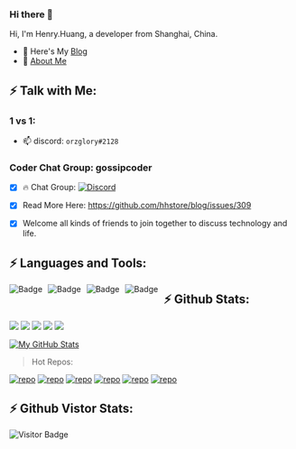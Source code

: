 ### Hi there 👋

<!--
**hhstore/hhstore** is a ✨ _special_ ✨ repository because its `README.md` (this file) appears on your GitHub profile.

Here are some ideas to get you started:

- 🔭 I’m currently working on ...
- 🌱 I’m currently learning ...
- 👯 I’m looking to collaborate on ...
- 🤔 I’m looking for help with ...
- 💬 Ask me about ...
- 📫 How to reach me: ...
- 😄 Pronouns: ...
- ⚡ Fun fact: ...
-->




Hi, I'm Henry.Huang, a developer from Shanghai, China.

- 🌱 Here's My [Blog](https://github.com/hhstore/blog/issues)
- 💬 [About Me](https://about.me/henryhuang)



## ⚡ Talk with Me: 

### 1 vs 1: 


- 📫 discord: `orzglory#2128`


### Coder Chat Group: gossipcoder

- [x] 🔥  Chat Group: [![Discord](https://img.shields.io/badge/discord-%237289DA.svg?style=for-the-badge&logo=discord&logoColor=white)](https://discord.gg/MnDA9pfWAW)

- [x] Read More Here: https://github.com/hhstore/blog/issues/309
- [x] Welcome all kinds of friends to join together to discuss technology and life.


## ⚡ Languages and Tools:


<img alt="Badge" style="float: left; margin-right: 10px;" src="https://img.shields.io/badge/go-%2300ADD8.svg?&style=for-the-badge&logo=go&logoColor=white"/>  <img alt="Badge" style="float: left; margin-right: 10px;" src="https://img.shields.io/badge/python%20-%2314354C.svg?&style=for-the-badge&logo=python&logoColor=white"/>    <img alt="Badge" style="float: left; margin-right: 10px;"  src="https://img.shields.io/badge/dart-%230175C2.svg?&style=for-the-badge&logo=dart&logoColor=white"/>    <img alt="Badge" style="float: left; margin-right: 10px;"  src ="https://img.shields.io/badge/Flutter-%2302569B.svg?&style=for-the-badge&logo=flutter&logoColor=white"/>    


## ⚡ Github Stats:


![](https://github-profile-summary-cards.vercel.app/api/cards/profile-details?username=hhstore&theme=vue)
![](https://github-profile-summary-cards.vercel.app/api/cards/repos-per-language?username=hhstore&theme=vue)
![](https://github-profile-summary-cards.vercel.app/api/cards/most-commit-language?username=hhstore&theme=vue)
![](https://github-profile-summary-cards.vercel.app/api/cards/stats?username=hhstore&theme=vue)
![](https://github-profile-summary-cards.vercel.app/api/cards/productive-time?username=hhstore&theme=vue)

[![My GitHub Stats](https://github-readme-stats.vercel.app/api/?username=hhstore&count_private=true&theme=onedark&showicons=true)]()

> Hot Repos:

[![repo](https://github-readme-stats.vercel.app/api/pin/?username=better-go&repo=pkg&show_owner=true&theme=vue)](https://github.com/better-go/pkg)
[![repo](https://github-readme-stats.vercel.app/api/pin/?username=better-dart&repo=pkg&show_owner=true&theme=vue)](https://github.com/better-dart/pkg)
[![repo](https://github-readme-stats.vercel.app/api/pin/?username=better-dart&repo=toolbox&show_owner=true&theme=vue)](https://github.com/better-dart/toolbox)
[![repo](https://github-readme-stats.vercel.app/api/pin/?username=hhstore&repo=issuer&show_owner=true&theme=vue)](https://github.com/hhstore/issuer)
[![repo](https://github-readme-stats.vercel.app/api/pin/?username=hhstore&repo=annotated-py-projects&show_owner=true&theme=vue)](
https://github.com/hhstore/annotated-py-projects)
[![repo](https://github-readme-stats.vercel.app/api/pin/?username=better-go&repo=cookiecutter-go&show_owner=true&theme=vue)](https://github.com/better-go/cookiecutter-go)



## ⚡ Github Vistor Stats:

![Visitor Badge](https://visitor-badge.laobi.icu/badge?page_id=hhstore)






